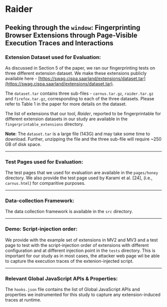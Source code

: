 # Raider
## Peeking through the ``window``: Fingerprinting Browser Extensions through Page-Visible Execution Traces and Interactions

### Extension Dataset used for Evaluation:
As discussed in Section 5 of the paper, we ran our fingerprinting tests on three different extension dataset. We make these extensions publicly available here - [https://swag.cispa.saarland/extensions/dataset.tar](https://swag.cispa.saarland/extensions/dataset.tar).

The `dataset.tar` contains three sub-files - `carnus.tar.gz`, `raider.tar.gz` and `firefox.tar.gz`, corresponding to each of the three datasets. Please refer to Table 1 in the paper for more details on the dataset.

The list of extensions that our tool, _Raider_, reported to be fingerprintable for different extension datasets in our study are available in the ``fingerprintable_extensions`` directory.

**Note**: The `dataset.tar` is a large file (143G) and may take some time to download. Further, unzipping the file and the three sub-file will require ~250 GB of disk space.

---

### Test Pages used for Evaluation:
The test pages that we used for evaluation are available in the ``pages/honey`` directory. We also provide the test page used by Karami et al. [24], (i.e., `carnus.html`) for comparitive purposes.

---

### Data-collection Framework:
The data collection framework is available in the ``src`` directory.

---

### Demo: Script-injection order:
We provide with the example set of extensions in MV2 and MV3 and a test page to test with the script-injection order of extensions with different configuration and at different injection point in the ``tests`` directory. This is important for our study as in most cases, the attacker web page wil be able to capture the execution traces of the extenion-injected script.

---

### Relevant Global JavaScript APIs & Properties:
The ``hooks.json`` file contains the list of Global JavaScript APIs and properties we instrumented for this study to capture any extension-induced traces at runtime.
